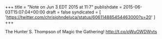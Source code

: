 +++
title = "Note on Jun 3 EDT 2015 at 11:7"
publishdate = 2015-06-03T15:07:04+00:00
draft = false
syndicated = [ 'https://twitter.com/chrisjohndeluca/status/606114885454463000?s=20' ]
+++

The Hunter S. Thompson of Magic the Gathering! http://t.co/pWuOWDWvts
